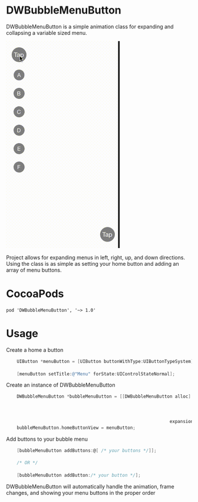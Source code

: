 DWBubbleMenuButton
==================
DWBubbleMenuButton is a simple animation class for expanding and collapsing a variable sized menu. 

![](demo.gif)

Project allows for expanding menus in left, right, up, and down directions. Using the class is as simple as setting your home button and adding an array of menu buttons.

CocoaPods
==================
```
pod 'DWBubbleMenuButton', '~> 1.0'
```

Usage
==================
Create a home a button
```objective-c
    UIButton *menuButton = [UIButton buttonWithType:UIButtonTypeSystem];

    [menuButton setTitle:@"Menu" forState:UIControlStateNormal];
```

Create an instance of DWBubbleMenuButton
```objective-c
    DWBubbleMenuButton *bubbleMenuButton = [[DWBubbleMenuButton alloc] initWithFrame:CGRectMake(20.f,
                                                                                            20.f,
                                                                                            100.f,
                                                                                            100.f)
                                                              expansionDirection:DirectionDown];
    bubbleMenuButton.homeButtonView = menuButton;
```

Add buttons to your bubble menu
```objective-c
    [bubbleMenuButton addButtons:@[ /* your buttons */]];
    
    /* OR */
    
    [bubbleMenuButton addButton:/* your button */];
```

DWBubbleMenuButton will automatically handle the animation, frame changes, and showing your menu buttons in the proper order
